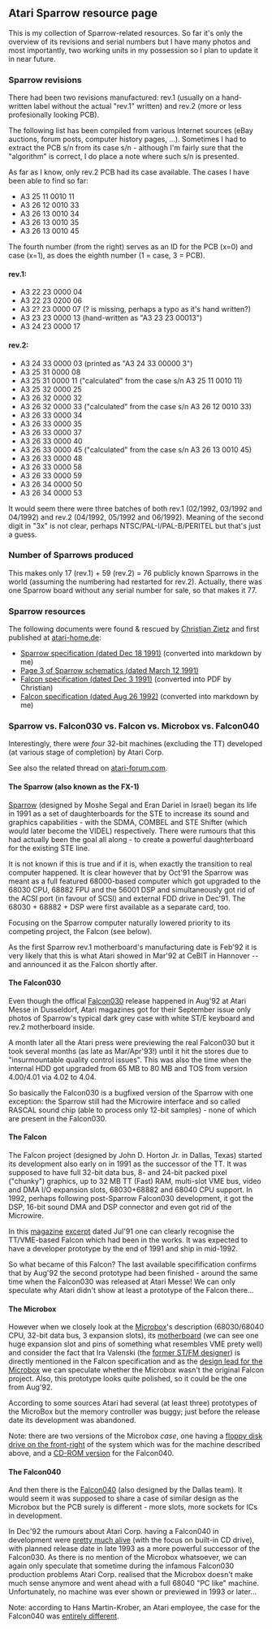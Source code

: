 ## Atari Sparrow resource page

This is my collection of Sparrow-related resources. So far it's only the overview of its revisions and serial numbers but I have many photos and most importantly, two working units in my possession so I plan to update it in near future.

### Sparrow revisions

There had been two revisions manufactured: rev.1 (usually on a hand-written label without the actual "rev.1" written) and rev.2 (more or less profesionally looking PCB).

The following list has been compiled from various Internet sources (eBay auctions, forum posts, computer history pages, ...). Sometimes I had to extract the PCB s/n from its case s/n - although I'm fairly sure that the "algorithm" is correct, I do place a note where such s/n is presented.

As far as I know, only rev.2 PCB had its case available. The cases I have been able to find so far:
- A3 25 11 0010 11
- A3 26 12 0010 33
- A3 26 13 0010 34
- A3 26 13 0010 35
- A3 26 13 0010 45

The fourth number (from the right) serves as an ID for the PCB (x=0) and case (x=1), as does the eighth number (1 = case, 3 = PCB).

#### rev.1:
- A3 22 23 0000 04
- A3 22 23 0200 06
- A3 2? 23 0000 07 (? is missing, perhaps a typo as it's hand written?)
- A3 23 23 0000 13 (hand-written as "A3 23 23 00013")
- A3 24 23 0000 17

#### rev.2:
- A3 24 33 0000 03 (printed as "A3 24 33 00000 3")
- A3 25 31 0000 08
- A3 25 31 0000 11 ("calculated" from the case s/n A3 25 11 0010 11)
- A3 25 32 0000 25
- A3 26 32 0000 32
- A3 26 32 0000 33 ("calculated" from the case s/n A3 26 12 0010 33)
- A3 26 33 0000 34
- A3 26 33 0000 35
- A3 26 33 0000 37
- A3 26 33 0000 40
- A3 26 33 0000 45 ("calculated" from the case s/n A3 26 13 0010 45)
- A3 26 33 0000 48
- A3 26 33 0000 58
- A3 26 33 0000 59
- A3 26 34 0000 50
- A3 26 34 0000 53

It would seem there were three batches of both rev.1 (02/1992, 03/1992 and 04/1992) and rev.2 (04/1992, 05/1992 and 06/1992). Meaning of the second digit in "3x" is not clear, perhaps NTSC/PAL-I/PAL-B/PERITEL but that's just a guess.

### Number of Sparrows produced

This makes only 17 (rev.1) + 59 (rev.2) = 76 publicly known Sparrows in the world (assuming the numbering had restarted for rev.2). Actually, there was one Sparrow board without any serial number for sale, so that makes it 77.

### Sparrow resources

The following documents were found & rescued by [Christian Zietz](https://www.chzsoft.de) and first published at [atari-home.de](https://forum.atari-home.de/index.php/topic,13380.msg214172.html#msg214172):

- [Sparrow specification (dated Dec 18 1991)](sparrow_specification_19911218.md) (converted into markdown by me)
- [Page 3 of Sparrow schematics (dated March 12 1991)](sparrow-schematic-march91-page3.pdf)
- [Falcon specification (dated Dec 3 1991)](falcon_specification_19911203.pdf) (converted into PDF by Christian)
- [Falcon specification (dated Aug 26 1992)](falcon_specification_19920826.md) (converted into markdown by me)

### Sparrow vs. Falcon030 vs. Falcon vs. Microbox vs. Falcon040

Interestingly, there were *four* 32-bit machines (excluding the TT) developed (at various stage of completion) by Atari Corp.

See  also the related thread on [atari-forum.com](https://www.atari-forum.com/viewtopic.php?p=310452).

#### The Sparrow (also known as the FX-1)

[Sparrow](https://www.maedicke.de/atari/hardware/sparrow.htm) (designed by Moshe Segal and Eran Dariel in Israel) began its life in 1991 as a set of daughterboards for the STE to increase its sound and graphics capabilities - with the SDMA, COMBEL and STE Shifter (which would later become the VIDEL) respectively. There were rumours that this had actually been the goal all along - to create a powerful daughterboard for the existing STE line.

It is not known if this is true and if it is, when exactly the transition to real computer happened. It is clear however that by Oct'91 the Sparrow was meant as a full featured 68000-based computer which got upgraded to the 68030 CPU, 68882 FPU and the 56001 DSP and simultaneously got rid of the ACSI port (in favour of SCSI) and external FDD drive in Dec'91. The 68030 + 68882 + DSP were first available as a separate card, too.

Focusing on the Sparrow computer naturally lowered priority to its competing project, the Falcon (see below).

As the first Sparrow rev.1 motherboard's manufacturing date is Feb'92 it is very likely that this is what Atari showed in Mar'92 at CeBIT in Hannover -- and announced it as the Falcon shortly after.

#### The Falcon030

Even though the offical [Falcon030](https://www.maedicke.de/atari/hardware/falcon.htm) release happened in Aug'92 at Atari Messe in Dusseldorf, Atari magazines got for their September issue only photos of Sparrow's typical dark grey case with white ST/E keyboard and rev.2 motherboard inside.

A month later all the Atari press were previewing the real Falcon030 but it took several months (as late as Mar/Apr'93!) until it hit the stores due to "insurmountable quality control issues". This was also the time when the internal HDD got upgraded from 65 MB to 80 MB and TOS from version 4.00/4.01 via 4.02 to 4.04.

So basically the Falcon030 is a bugfixed version of the Sparrow with one exception: the Sparrow still had the Microwire interface and so called RASCAL sound chip (able to process only 12-bit samples) - none of which are present in the Falcon030.

#### The Falcon

The Falcon project (designed by John D. Horton Jr. in Dallas, Texas) started its development also early on in 1991 as the successor of the TT. It was supposed to have full 32-bit data bus, 8- and 24-bit packed  pixel ("chunky") graphics, up to 32 MB TT (Fast) RAM, multi-slot VME bus, video and DMA I/O expansion slots, 68030+68882 and 68040 CPU support. In 1992, perhaps following post-Sparrow Falcon030 development, it got the DSP, 16-bit sound DMA and DSP connector and even got rid of the Microwire.

In this [magazine](91_falcon1.jpg) [excerpt](91_falcon2.jpg) dated Jul'91 one can clearly recognise the TT/VME-based Falcon which had been in the works. It was expected to have a developer prototype by the end of 1991 and ship in mid-1992.

So what became of this Falcon? The last available specifification confirms that by Aug'92 the second prototype had been finished - around the same time when the Falcon030 was released at Atari Messe! We can only speculate why Atari didn't show at least a prototype of the Falcon there...

#### The Microbox

However when we closely look at the [Microbox](https://www.maedicke.de/atari/hardware/microbox.htm)'s description (68030/68040 CPU, 32-bit data bus, 3 expansion slots), its [motherboard](https://www.computerhistory.org/collections/catalog/102672949) (we can see one huge expansion slot and pins of something what resembles VME prety well) and consider the fact that Ira Valenski (the [former ST/FM designer](http://www.computinghistory.org.uk/det/587/Atari-520-STM)) is directly mentioned in the Falcon specification and as the [design lead for the Microbox](http://www.atarimuseum.com/computers/16bits/falcon030/microbox/index.htm) we can speculate whether the Microbox wasn't the original Falcon project. Also, this prototype looks quite polished, so it could be the one from Aug'92.

According to some sources Atari had several (at least three) prototypes of the MicroBox but the memory controller was buggy; just before the release date its development was abandoned.

Note: there are two versions of the Microbox _case_, one having a [floppy disk drive on the front-right](microbox_floppy.jpg) of the system which was for the machine described above, and a [CD-ROM version](microbox_cd.jpg) for the Falcon040.

#### The Falcon040

And then there is the [Falcon040](https://www.maedicke.de/atari/hardware/falcon040.htm) (also designed by the Dallas team). It would seem it was supposed to share a case of similar design as the Microbox but the PCB surely is different - more slots, more sockets for ICs in development.

In Dec'92 the rumours about Atari Corp. having a Falcon040 in development were [pretty much alive](atari-st-format-issue-041_11.jpg) (with the focus on built-in CD drive), with planned release date in late 1993 as a more powerful successor of the Falcon030. As there is no mention of the Microbox whatsoever, we can again only speculate that sometime during the infamous Falcon030 production problems Atari Corp. realised that the Microbox doesn't make much sense anymore and went ahead with a full 68040 "PC like" machine. Unfortunately, no machine was ever shown or previewed in 1993 or later...

Note: according to Hans Martin-Krober, an Atari employee, the case for the Falcon040 was [entirely different](falcon040_case.jpg).
